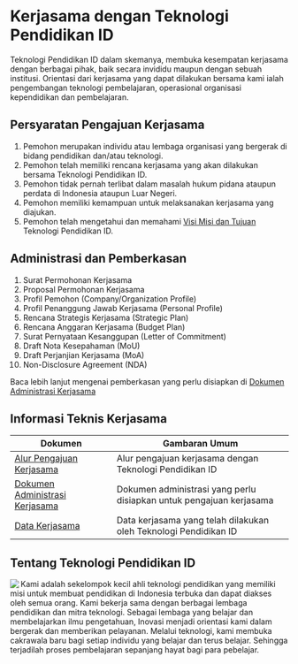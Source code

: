 # Kerjasama dengan Teknologi Pendidikan ID

Teknologi Pendidikan ID dalam skemanya, membuka kesempatan kerjasama dengan berbagai pihak, baik secara invididu maupun dengan sebuah institusi. Orientasi dari kerjasama yang dapat dilakukan bersama kami ialah pengembangan teknologi pembelajaran, operasional organisasi kependidikan dan pembelajaran.

## Persyaratan Pengajuan Kerjasama

1. Pemohon merupakan individu atau lembaga organisasi yang bergerak di bidang pendidikan dan/atau teknologi.
2. Pemohon telah memiliki rencana kerjasama yang akan dilakukan bersama Teknologi Pendidikan ID.
3. Pemohon tidak pernah terlibat dalam masalah hukum pidana ataupun perdata di Indonesia ataupun Luar Negeri.
4. Pemohon memiliki kemampuan untuk melaksanakan kerjasama yang diajukan.
5. Pemohon telah mengetahui dan memahami [Visi Misi dan Tujuan](/culture/tentang-kami) Teknologi Pendidikan ID.

## Administrasi dan Pemberkasan

1. Surat Permohonan Kerjasama
2. Proposal Permohonan Kerjasama
3. Profil Pemohon (Company/Organization Profile)
4. Profil Penanggung Jawab Kerjasama (Personal Profile)
5. Rencana Strategis Kerjasama (Strategic Plan)
6. Rencana Anggaran Kerjasama (Budget Plan)
7. Surat Pernyataan Kesanggupan (Letter of Commitment)
8. Draft Nota Kesepahaman (MoU)
9. Draft Perjanjian Kerjasama (MoA)
10. Non-Disclosure Agreement (NDA)

Baca lebih lanjut mengenai pemberkasan yang perlu disiapkan di [Dokumen Administrasi Kerjasama](/kerjasama/administrasi)

## Informasi Teknis Kerjasama

| Dokumen                                                   | Gambaran Umum                                                       |
| --------------------------------------------------------- | ------------------------------------------------------------------- |
| [Alur Pengajuan Kerjasama](/kerjasama/alur-pengajuan)     | Alur pengajuan kerjasama dengan Teknologi Pendidikan ID             |
| [Dokumen Administrasi Kerjasama](/kerjasama/administrasi) | Dokumen administrasi yang perlu disiapkan untuk pengajuan kerjasama |
| [Data Kerjasama](/kerjasama/data)                         | Data kerjasama yang telah dilakukan oleh Teknologi Pendidikan ID    |

## Tentang Teknologi Pendidikan ID

<a href="https://www.artsy.net/">
  <img align="left" src="https://avatars.githubusercontent.com/u/74242819?s=200&v=4"/>
</a>

Kami adalah sekelompok kecil ahli teknologi pendidikan yang memiliki misi untuk membuat pendidikan di Indonesia terbuka dan dapat diakses oleh semua orang. Kami bekerja sama dengan berbagai lembaga pendidikan dan mitra teknologi. Sebagai lembaga yang belajar dan membelajarkan ilmu pengetahuan, Inovasi menjadi orientasi kami dalam bergerak dan memberikan pelayanan. Melalui teknologi, kami membuka cakrawala baru bagi setiap individu yang belajar dan terus belajar. Sehingga terjadilah proses pembelajaran sepanjang hayat bagi para pebelajar.
